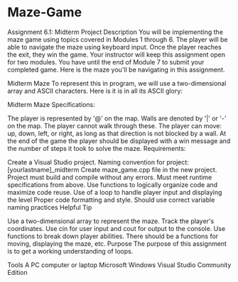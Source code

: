 # Maze-Game
Assignment 6.1: Midterm Project
Description
You will be implementing the maze game using topics covered in Modules 1 through 6. The player will be able to navigate the maze using keyboard input. Once the player reaches the exit, they win the game. Your instructor will keep this assignment open for two modules. You have until the end of Module 7 to submit your completed game.
Here is the maze you'll be navigating in this assignment.

Midterm Maze
To represent this in program, we will use a two-dimensional array and ASCII characters. Here is it is in all its ASCII glory:

Midterm Maze
Specifications:

The player is represented by '@' on the map.
Walls are denoted by '|' or '-' on the map. The player cannot walk through these.
The player can move: up, down, left, or right, as long as that direction is not blocked by a wall.
At the end of the game the player should be displayed with a win message and the number of steps it took to solve the maze.
Requirements:

Create a Visual Studio project. Naming convention for project: [yourlastname]_midterm
Create maze_game.cpp file in the new project.
Project must build and compile without any errors.
Must meet runtime specifications from above.
Use functions to logically organize code and maximize code reuse.
Use of a loop to handle player input and displaying the level
Proper code formatting and style. Should use correct variable naming practices
Helpful Tip

Use a two-dimensional array to represent the maze.
Track the player's coordinates.
Use cin for user input and cout for output to the console.
Use functions to break down player abilities. There should be a functions for moving, displaying the maze, etc.
Purpose
The purpose of this assignment is to get a working understanding of loops.

Tools
A PC computer or laptop
Microsoft Windows
Visual Studio Community Edition
